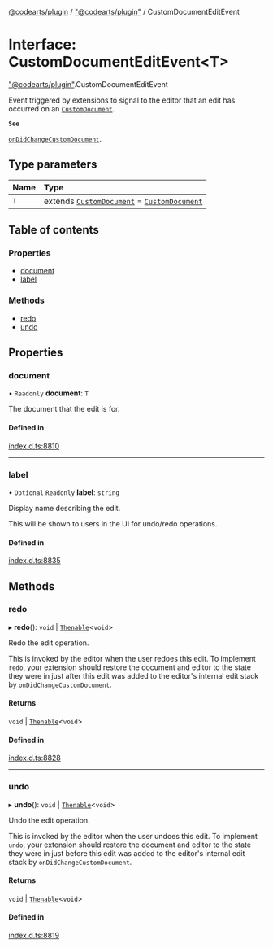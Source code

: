 [@codearts/plugin](../README.md) / ["@codearts/plugin"](../modules/_codearts_plugin_.md) / CustomDocumentEditEvent

# Interface: CustomDocumentEditEvent<T\>

["@codearts/plugin"](../modules/_codearts_plugin_.md).CustomDocumentEditEvent

Event triggered by extensions to signal to the editor that an edit has occurred on an [`CustomDocument`](codearts_plugin_.CustomDocument.md).

**`See`**

[`onDidChangeCustomDocument`](codearts_plugin_.CustomEditorProvider.md#ondidchangecustomdocument).

## Type parameters

| Name | Type |
| :------ | :------ |
| `T` | extends [`CustomDocument`](codearts_plugin_.CustomDocument.md) = [`CustomDocument`](codearts_plugin_.CustomDocument.md) |

## Table of contents

### Properties

- [document](codearts_plugin_.CustomDocumentEditEvent.md#document)
- [label](codearts_plugin_.CustomDocumentEditEvent.md#label)

### Methods

- [redo](codearts_plugin_.CustomDocumentEditEvent.md#redo)
- [undo](codearts_plugin_.CustomDocumentEditEvent.md#undo)

## Properties

### document

• `Readonly` **document**: `T`

The document that the edit is for.

#### Defined in

[index.d.ts:8810](https://github.com/huaweicloud/cloudide-plugin-api/blob/03b481c/index.d.ts#L8810)

___

### label

• `Optional` `Readonly` **label**: `string`

Display name describing the edit.

This will be shown to users in the UI for undo/redo operations.

#### Defined in

[index.d.ts:8835](https://github.com/huaweicloud/cloudide-plugin-api/blob/03b481c/index.d.ts#L8835)

## Methods

### redo

▸ **redo**(): `void` \| [`Thenable`](Thenable.md)<`void`\>

Redo the edit operation.

This is invoked by the editor when the user redoes this edit. To implement `redo`, your
extension should restore the document and editor to the state they were in just after this
edit was added to the editor's internal edit stack by `onDidChangeCustomDocument`.

#### Returns

`void` \| [`Thenable`](Thenable.md)<`void`\>

#### Defined in

[index.d.ts:8828](https://github.com/huaweicloud/cloudide-plugin-api/blob/03b481c/index.d.ts#L8828)

___

### undo

▸ **undo**(): `void` \| [`Thenable`](Thenable.md)<`void`\>

Undo the edit operation.

This is invoked by the editor when the user undoes this edit. To implement `undo`, your
extension should restore the document and editor to the state they were in just before this
edit was added to the editor's internal edit stack by `onDidChangeCustomDocument`.

#### Returns

`void` \| [`Thenable`](Thenable.md)<`void`\>

#### Defined in

[index.d.ts:8819](https://github.com/huaweicloud/cloudide-plugin-api/blob/03b481c/index.d.ts#L8819)
